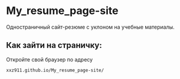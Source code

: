 # My_resume_page-site
Одностраничный сайт-резюме с уклоном на учебные материалы.

## Как зайти на страничку:
Откройте свой браузер по адресу
```bash
xxz911.github.io/My_resume_page-site/
```
